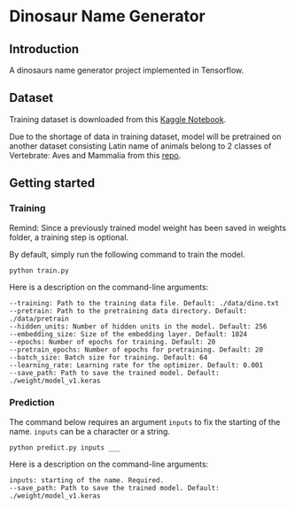 # Dinosaur Name Generator

## Introduction

A dinosaurs name generator project implemented in Tensorflow.

## Dataset

Training dataset is downloaded from
this [Kaggle Notebook](https://www.kaggle.com/code/mruanova/dinosaurs-random-name-generator).

Due to the shortage of data in training dataset, model will be pretrained on another dataset consisting Latin name of
animals belong to 2 classes of Vertebrate: Aves and Mammalia from
this [repo](https://github.com/species-names/dataset.git).

## Getting started

### Training

Remind: Since a previously trained model weight has been saved in weights folder, a training step is optional. 

By default, simply run the following command to train the model.

```
python train.py
```

Here is a description on the command-line arguments:

```
--training: Path to the training data file. Default: ./data/dino.txt
--pretrain: Path to the pretraining data directory. Default: ./data/pretrain
--hidden_units: Number of hidden units in the model. Default: 256
--embedding_size: Size of the embedding layer. Default: 1024
--epochs: Number of epochs for training. Default: 20
--pretrain_epochs: Number of epochs for pretraining. Default: 20
--batch_size: Batch size for training. Default: 64
--learning_rate: Learning rate for the optimizer. Default: 0.001
--save_path: Path to save the trained model. Default: ./weight/model_v1.keras
```

### Prediction

The command below requires an argument `inputs` to fix the starting of the name. `inputs` can be a character or a string.

```
python predict.py inputs ___
```

Here is a description on the command-line arguments:

```
inputs: starting of the name. Required.
--save_path: Path to save the trained model. Default: ./weight/model_v1.keras
```
